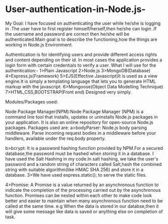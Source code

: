 # User-authentication-in-Node.js-
My Goal:
I have focused on authenticating the user while he/she is logging in .The user have to first register himself/herself,then he/she can login .If the username and password are correct then he/she will be authenticated.Main goal is to describe the functioning,how the things are working in Node.js Environment.




Authentication is for identifying users and provide different access rights and content depending on their id. In most cases the application provides a login form with certain credentials to verify a user.
What I will use for the authentication:-
1>Plain Javascript
2>Node.js
3>MongoDB(Database)
4>Express.js(Framework)
5>EJS(Effective Javascript)It is used as a view engine.It is simply a templating language that lets you to generate HTML markup with the javascript.
6>Mongoose(Object Data Modelling Technique)
7>HTML,CSS,BOOTSTRAP(Front end)
Designed very simply.

Modules/Packages used:

Node Package Manager(NPM):Node Package Manager (NPM) is a command line tool that installs, updates or uninstalls Node.js packages in your application. It is also an online repository for open-source Node.js packages.
Packages used are:
a>bodyParser:
Node.js body parsing middleware.
Parse incoming request bodies in a middleware before your handlers, available under the req.body property.

b>bcrypt:
It is a password hashing function provided by NPM.For a secured database,the password must be hashed when storing it in a database.
I have used the Salt Hashing in my code.In salt hashing, we take the user's password and a random string of characters called Salt,hash the combined string with suitable algorithm(like HMAC SHA 256) and store it in a database.
3>We have used express.static(); to serve the static files.

4>Promise: A Promise is a value returned by an asynchronous function to indicate the completion of the processing carried out by the asynchronous function. Promises can be nested within each other to make code look better and easier to maintain when many asynchronous function need to be called at the same time.
e.g
When the data is stored in our databse,then it will give some message like data is saved or anything else  on completion of task.
